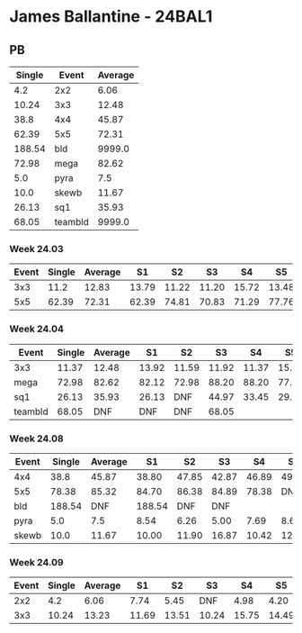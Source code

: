 # James Ballantine - 24BAL1

## PB
|Single|Event|Average|
|----|----|----|
|4.2|2x2|6.06|
|10.24|3x3|12.48|
|38.8|4x4|45.87|
|62.39|5x5|72.31|
|188.54|bld|9999.0|
|72.98|mega|82.62|
|5.0|pyra|7.5|
|10.0|skewb|11.67|
|26.13|sq1|35.93|
|68.05|teambld|9999.0|
### Week 24.03
|Event|Single|Average|S1|S2|S3|S4|S5|
|-----|-------|------|--|--|--|--|--|
|3x3|11.2|12.83|13.79|11.22|11.20|15.72|13.48|
|5x5|62.39|72.31|62.39|74.81|70.83|71.29|77.76|
### Week 24.04
|Event|Single|Average|S1|S2|S3|S4|S5|
|-----|-------|------|--|--|--|--|--|
|3x3|11.37|12.48|13.92|11.59|11.92|11.37|15.02|
|mega|72.98|82.62|82.12|72.98|88.20|88.20|77.54|
|sq1|26.13|35.93|26.13|DNF|44.97|33.45|29.36|
|teambld|68.05|DNF|DNF|DNF|68.05| | |
### Week 24.08
|Event|Single|Average|S1|S2|S3|S4|S5|
|-----|-------|------|--|--|--|--|--|
|4x4|38.8|45.87|38.80|47.85|42.87|46.89|49.81|
|5x5|78.38|85.32|84.70|86.38|84.89|78.38|DNF|
|bld|188.54|DNF|188.54|DNF|DNF| | |
|pyra|5.0|7.5|8.54|6.26|5.00|7.69|8.64|
|skewb|10.0|11.67|10.00|11.90|16.87|10.42|12.68|
### Week 24.09
|Event|Single|Average|S1|S2|S3|S4|S5|
|-----|-------|------|--|--|--|--|--|
|2x2|4.2|6.06|7.74|5.45|DNF|4.98|4.20|
|3x3|10.24|13.23|11.69|13.51|10.24|15.75|14.49|
